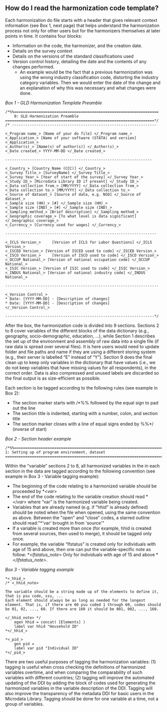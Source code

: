 ## How do I read the harmonization code template?

Each harmonization do file starts with a header that gives relevant context information (see Box 1, next page) that helps understand the harmonization process not only for other users but for the harmonizers themselves at later points in time. It contains four blocks:

- Information on the code, the harmonizer, and the creation date.
- Details on the survey context
- Details on the versions of the standard classifications used
- Version control history, detailing the date and the contents of any changes performed. 
  - An example would be the fact that a previous harmonization was using the wrong industry classification code, distorting the industry category variables. Then we would enter the date of the change and an explanation of why this was necessary and what changes were done.
 
*Box 1 - GLD Harmonization Template Preamble*
```
/*%%=================================================================
	0: GLD Harmonization Preamble
===================================================================*/
/* ----------------------------------------------------------------- 

<_Program name_> [Name of your do file] </_Program name_> 
<_Application_> [Name of your software (STATA) and version] <_Application_> 
<_Author(s)_> [Name(s) of author(s)] </_Author(s)_> 
<_Date created_> YYYY-MM-DD </_Date created_> 

------------------------------------------------------------------ 

<_Country_> [Country_Name (CCC)] </_Country_> 
<_Survey Title_> [SurveyName] </_Survey Title_> 
<_Survey Year_> [Year of start of the survey] </_Survey Year_> 
<_Study ID_> [Microdata Library ID if present] </_Study ID_> 
<_Data collection from_> [MM/YYYY] </_Data collection from_> 
<_Data collection to_> [MM/YYYY] </_Data collection to_> 
<_Source of dataset_> [Source of data, e.g. NSO] </_Source of dataset_> 
<_Sample size (HH)_> [#] </_Sample size (HH)_> 
<_Sample size (IND)_> [#] </_Sample size (IND)_> 
<_Sampling method_> [Brief description] </_Sampling method_> 
<_Geographic coverage_> [To what level is data significant] </_Geographic coverage_> 
<_Currency_> [Currency used for wages] </_Currency_> 

-------------------------------------------------------------------- 

<_ICLS Version_>	 [Version of ICLS for Labor Questions] </_ICLS Version_> 
<_ISCED Version_> [Version of ISCED used to code] </_ISCED Version_> 
<_ISCO Version_>	 [Version of ISCO used to code] </_ISCO Version_> 
<_OCCUP National_> [Version of national occupation code] </_OCCUP National_> 
<_ISIC Version_> [Version of ISIC used to code] </_ISIC Version_> 
<_INDUS National_> [Version of national industry code] </_INDUS National_> 

---------------------------------------------------------------------

<_Version Control_> 
* Date: [YYYY-MM-DD] - [Description of changes]
* Date: [YYYY-MM-DD] - [Description of changes]
</_Version Control_>

-------------------------------------------------------------------*/
```

After the box, the harmonization code is divided into 9 sections. Sections 2 to 8 cover variables of the different blocks of the data dictionary (e.g., geography, socio-demographic, education, …), while Section 1 describes the set up of the environment and assembly of raw data into a single file (if raw data is spread over several files). It is here users would need to update folder and file paths and name if they are using a different storing system (e.g., their server is labelled “E” instead of “Y”). Section 9 does the final clean up to keep only variables in the dictionary that have values (i.e., we do not keep variables that have missing values for all respondents), in the correct order. Data is also compressed and unused labels are discarded so the final output is as size-efficient as possible.

Each section is be tagged according to the following rules (see example in Box 2):

- The section marker starts with /*%% followed by the equal sign to pad out the line
- The section title is indented, starting with a number, colon, and section title
- The section marker closes with a line of equal signs ended by %%*/ (inverse of start)

*Box 2 - Section header example*
```
/*%%========================================================================
1: Setting up of program environment, dataset
========================================================================%%*/
```

Within the “variable” sections 2 to 8, all harmonized variables in the in each section in the data are tagged according to the following convention (see example in Box 3 - Variable tagging example):

- The beginning of the code relating to a harmonized variable should be proceeded by *<_var_>
- The end of the code relating to the variable creation should read *</_var_> where “var” is the harmonized variable being created.
- Variables that are already named (e.g. if "hhid" is already defined) should be noted when the file when opened, using the same convention as above. Between the "open" and "close" codes, a starred outline should read:"*'var' brought in from 'source'"
- If a variable is created more than once (for example, hhid is created from several sources, then used to merge), it should be tagged only once.
- For example, the variable “lfstatus” is created only for individuals with age of 15 and above, then one can put the variable-specific note as follow: *<_lfstatus_note_> Only for individuals with age of 15 and above *</_lfstatus_note_>.

*Box 3 - Variable tagging example*
```
*<_hhid_>
/* <_hhid_note>

The variable should be a string made up of the elements to define it, that is psu code, ssu, ...
Each element should always be as long as needed for the longest element. That is, if there are 60 psu coded 1 through 60, codes should be 01, 02, ..., 60. If there are 160 it should be 001, 002, ..., 160.

</_hhid_note> */
	egen hhid = concat( [Elements] )
	label var hhid "Household ID"
*</_hhid_>

*<_pid_>
	gen pid = 
	label var pid "Individual ID"
*</_pid_>
```

There are two useful purposes of tagging the harmonization variables: (1) tagging is useful when cross checking the definitions of harmonized variables overtime, and when comparing the comparability of such variables with different countries; (2) tagging will improve the automated updating of the DDI by adding the block of codes used for generating the harmonized variables in the variable description of the DDI. Tagging will also improve the transparency of the metadata DDI for basic users in the Microdata Library. Tagging should be done for one variable at a time, not a group of variables.